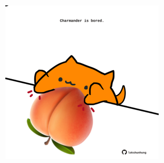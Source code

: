<!-- built at 19/06/2025, 13:09:55 UTC -->
<p align="center">
  <img width="500" height="500" src="./ReadmeImage.svg">
</p>

